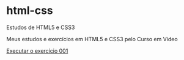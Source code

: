 # html-css
 Estudos de HTML5 e CSS3

Meus estudos e exercícios em HTML5 e CSS3 pelo Curso em Vídeo

<a href="https://giovannielbaruqui.github.io/html-css/exercicios/ex001/index.html">Executar o exercício 001 </a>
